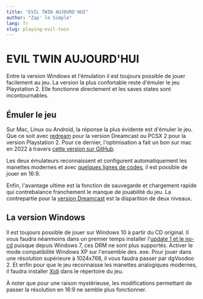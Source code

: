 ```yaml
---
title: "EVIL TWIN AUJOURD'HUI"
author: "Zap' le Simple"
lang: fr
slug: playing-evil-twin
---
```


# EVIL TWIN AUJOURD'HUI

Entre la version Windows et l'émulation il est toujours possible de jouer facilement au jeu. La version la plus confortable reste d'émuler le jeu Playstation 2. Elle fonctionne directement et les saves states sont incontournables.

## Émuler le jeu

Sur Mac, Linux ou Android, la réponse la plus évidente est d'émuler le jeu. Que ce soit avec [redream](https://redream.io/) pour la version Dreamcast ou PCSX 2 pour la version Playstation 2. Pour ce dernier, l'optimisation a fait un bon sur mac en 2022 à travers [cette version sur GitHub](https://github.com/PCSX2/pcsx2/releases).

Les deux émulateurs reconnaissent et configurent automatiquement les manettes modernes et avec [quelques lignes de codes](evil1_widescreen), il est possible de jouer en 16:9.

Enfin, l'avantage ultime est la fonction de sauvegarde et chargement rapide qui contrebalance franchement le manque de jouabilité du jeu. La contrepartie pour la [version Dreamcast](evil1_versions) est la disparition de deux niveaux.

## La version Windows

Il est toujours possible de jouer sur Windows 10 à partir du CD original. Il vous faudra néanmoins dans un premier temps installer l'[update 1 et le no-cd](../Files/) puisque depuis Windows 7, ces DRM ne sont plus supportés. Activer le mode compatibilité Windows XP sur l'ensemble des .exe. Pour jouer dans une résolution supérieure à 1024x768, il vous faudra passer par dgVoodoo 2. Et enfin pour que le jeu reconnaisse les manettes analogiques modernes, il faudra installer [Xidi](https://github.com/samuelgr/Xidi) dans le répertoire du jeu.

À noter que pour une raison mystérieuse, les modifications permettant de passer la résolution en 16:9 ne semble plus fonctionner.

